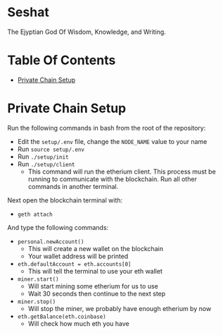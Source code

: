 # Seshat
The Ejyptian God Of Wisdom, Knowledge, and Writing.

# Table Of Contents
- [Private Chain Setup](#private-chain-setup)

# Private Chain Setup
Run the following commands in bash from the root of the repository:

- Edit the `setup/.env` file, change the `NODE_NAME` value to your name
- Run `source setup/.env`
- Run `./setup/init`
- Run `./setup/client`
    - This command will run the etherium client. This process must be running
      to communicate with the blockchain. Run all other commands in another
      terminal.

Next open the blockchain terminal with:

- `geth attach`

And type the following commands:

- `personal.newAccount()`
    - This will create a new wallet on the blockchain
    - Your wallet address will be printed
- `eth.defaultAccount = eth.accounts[0]`
    - This will tell the terminal to use your eth wallet
- `miner.start()`
    - Will start mining some etherium for us to use
    - Wait 30 seconds then continue to the next step
- `miner.stop()`
    - Will stop the miner, we probably have enough etherium by now
- `eth.getBalance(eth.coinbase)`
    - Will check how much eth you have
